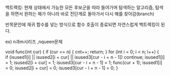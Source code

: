 
백트랙킹: 현재 상태에서 가능한 모든 후보군을 따라 들어가며 탐색하는 알고리즘, 탐색을 하면서 원하는 해가 아니라 바로 전단계로 돌아가서 다시 해를 찾아감(branch)

반목문안에 재귀 함수를 넣는 방식으로 함수 호출이 종료되면 자연스럽게 백트랙킹이 된다. 

ex) n과m시리즈 ,nqueen문제 

void func(int cur)
{ 
    if (cur == n)
    { 
        cnt++;
        return;
    }
    for (int i = 0; i < n; i++)
    {                                                                   
        if (isused1[i] || isused2[i + cur] || isused3[cur - i + n - 1]) 
            continue;
        isused1[i] = 1;
        isused2[i + cur] = 1;
        isused3[cur - i + n - 1] = 1;
        func(cur + 1);
        isused1[i] = 0;
        isused2[i + cur] = 0;
        isused3[cur - i + n - 1] = 0;
    }
